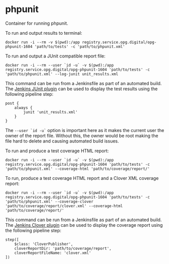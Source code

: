 phpunit
=======

Container for running phpunit.

To run and output results to terminal:

```
docker run -i --rm -v $(pwd):/app registry.service.opg.digital/opg-phpunit-1604 'path/to/tests' -c 'path/to/phpunit.xml'
```

To run and output a JUnit compatible report file:

```
docker run -i --rm --user `id -u` -v $(pwd):/app registry.service.opg.digital/opg-phpunit-1604 'path/to/tests' -c 'path/to/phpunit.xml' --log-junit unit_results.xml
```

This command can be run from a Jenkinsfile as part of an automated build. The [Jenkins JUnit plugin](https://wiki.jenkins.io/display/JENKINS/JUnit+Plugin) can be used to display the test results using the following pipeline step:

```
post {
    always {
        junit 'unit_results.xml'
    }
}
``` 

The ``` --user `id -u` ``` option is important here as it makes the current user the owner of the report file. Without this, the owner would be root making the file hard to delete and causing automated build issues.

To run and produce a test coverage HTML report:

```
docker run -i --rm --user `id -u` -v $(pwd):/app registry.service.opg.digital/opg-phpunit-1604 'path/to/tests' -c 'path/to/phpunit.xml' --coverage-html 'path/to/coverage/report/'
```

To run, produce a test coverage HTML report and a Clover XML coverage report:

```
docker run -i --rm --user `id -u` -v $(pwd):/app registry.service.opg.digital/opg-phpunit-1604 'path/to/tests' -c 'path/to/phpunit.xml' --coverage-clover 'path/to/coverage/report/clover.xml' --coverage-html 'path/to/coverage/report/'
```

This command can be run from a Jenkinsfile as part of an automated build. The [Jenkins Clover plugin](https://wiki.jenkins.io/display/JENKINS/Clover+Plugin) can be used to display the coverage report using the following pipeline step:

```
step([
    $class: 'CloverPublisher',
    cloverReportDir: 'path/to/coverage/report',
    cloverReportFileName: 'clover.xml'
])
``` 
